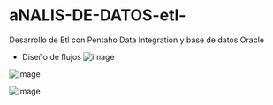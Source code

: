 # aNALIS-DE-DATOS-etl-

Desarrollo de Etl con Pentaho Data Integration y base de datos Oracle

- Diseño de flujos 
![image](https://user-images.githubusercontent.com/86753747/174692592-5a475dd0-4bbb-4b9e-b865-3e9731136b11.png)


![image](https://user-images.githubusercontent.com/86753747/174692636-b3a9ec8d-8feb-4316-bbbc-53e2a9f11d93.png)

![image](https://user-images.githubusercontent.com/86753747/180081619-be8fe303-e5cc-47f7-bc11-229171588cc8.png)


